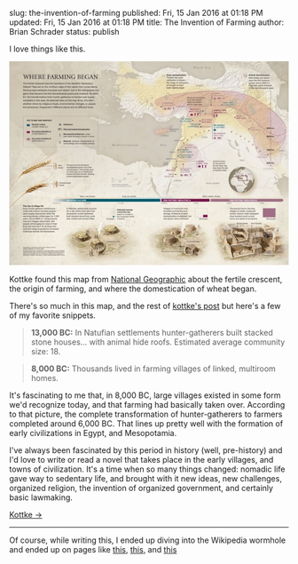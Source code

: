 slug: the-invention-of-farming
published: Fri, 15 Jan 2016 at 01:18 PM
updated: Fri, 15 Jan 2016 at 01:18 PM
title: The Invention of Farming
author: Brian Schrader
status: publish

I love things like this. 

[![Nat Geo](/images/blog/where-farming-began.jpg)][2]

Kottke found this map from [National Geographic][2] about the fertile crescent, the origin of farming, and where the domestication of wheat began. 

There's so much in this map, and the rest of [kottke's post][1] but here's a few of my favorite snippets.

> **13,000 BC:** In Natufian settlements hunter-gatherers built stacked stone houses... with animal hide roofs. Estimated average community size: 18.

> **8,000 BC:** Thousands lived in farming villages of linked, multiroom homes.

It's fascinating to me that, in 8,000 BC, large villages existed in some form we'd recognize today, and that farming had basically taken over. According to that picture, the complete transformation of hunter-gatherers to farmers completed around 6,000 BC. That lines up pretty well with the formation of early civilizations in Egypt, and Mesopotamia. 

I've always been fascinated by this period in history (well, pre-history) and I'd love to write or read a novel that takes place in the early villages, and towns of civilization. It's a time when so many things changed: nomadic life gave way to sedentary life, and brought with it new ideas, new challenges, organized religion, the invention of organized government, and certainly basic lawmaking.

[1]: http://kottke.org/16/01/the-invention-of-farming
[2]: http://theplate.nationalgeographic.com/files/2015/12/NationalGeographic_1408861.jpg

[Kottke &#8594;][1]

-----

Of course, while writing this, I ended up diving into the Wikipedia wormhole and ended up on pages like [this][3], [this][4], and [this][5]

[3]: https://en.wikipedia.org/wiki/Urukagina
[4]: https://en.wikipedia.org/wiki/Prehistoric_Egypt
[5]: https://en.wikipedia.org/wiki/List_of_ancient_legal_codes
